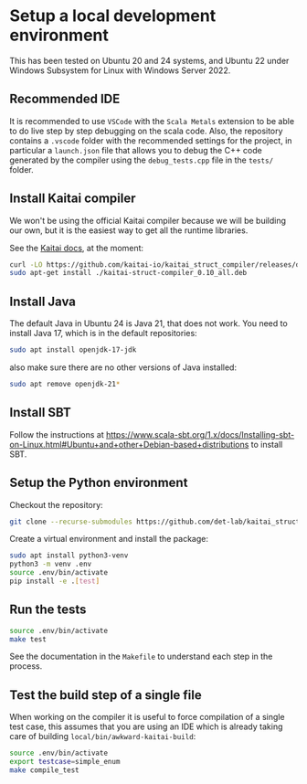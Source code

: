 # Setup a local development environment

This has been tested on Ubuntu 20 and 24 systems, and Ubuntu 22 under Windows Subsystem for Linux with Windows Server 2022.

## Recommended IDE

It is recommended to use `VSCode` with the `Scala Metals` extension to be able to do live step by step debugging on the scala code.
Also, the repository contains a `.vscode` folder with the recommended settings for the project, in particular a `launch.json` file that allows you to debug the C++ code generated by the compiler using the `debug_tests.cpp` file in the `tests/` folder.

## Install Kaitai compiler

We won't be using the official Kaitai compiler because we will be building our own, but it is the easiest way to get all the runtime libraries.

See the [Kaitai docs](https://kaitai.io/#download), at the moment:

```bash
curl -LO https://github.com/kaitai-io/kaitai_struct_compiler/releases/download/0.10/kaitai-struct-compiler_0.10_all.deb
sudo apt-get install ./kaitai-struct-compiler_0.10_all.deb
```


## Install Java

The default Java in Ubuntu 24 is Java 21, that does not work. You need to install Java 17, which is in the default repositories:

```bash
sudo apt install openjdk-17-jdk
```

also make sure there are no other versions of Java installed:

```bash
sudo apt remove openjdk-21*
```

## Install SBT

Follow the instructions at <https://www.scala-sbt.org/1.x/docs/Installing-sbt-on-Linux.html#Ubuntu+and+other+Debian-based+distributions> to install SBT.

## Setup the Python environment

Checkout the repository:

```bash
git clone --recurse-submodules https://github.com/det-lab/kaitai_struct_awkward_runtime
```

Create a virtual environment and install the package:

```bash
sudo apt install python3-venv
python3 -m venv .env
source .env/bin/activate
pip install -e .[test]
```

## Run the tests

```bash
source .env/bin/activate
make test
```

See the documentation in the `Makefile` to understand each step in the process.

## Test the build step of a single file

When working on the compiler it is useful to force compilation of a single test case,
this assumes that you are using an IDE which is already taking care of building `local/bin/awkward-kaitai-build`:

```bash
source .env/bin/activate
export testcase=simple_enum
make compile_test
```
